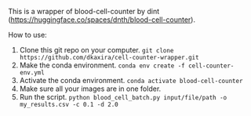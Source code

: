 This is a wrapper of blood-cell-counter by dint (https://huggingface.co/spaces/dnth/blood-cell-counter).

How to use: 
1. Clone this git repo on your computer. `git clone https://github.com/dkaxira/cell-counter-wrapper.git`
2. Make the conda environment. `conda env create -f cell-counter-env.yml`
3. Activate the conda environment. `conda activate blood-cell-counter`
4. Make sure all your images are in one folder.
5. Run the script. `python blood_cell_batch.py input/file/path -o my_results.csv -c 0.1 -d 2.0`
